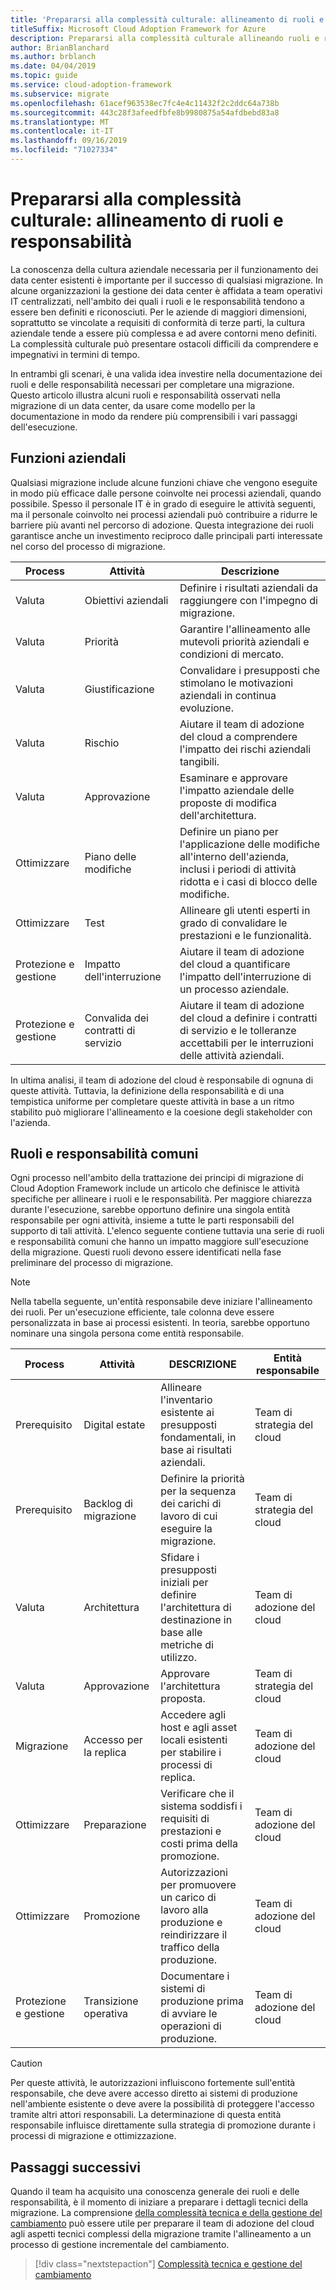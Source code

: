 ```yaml
---
title: 'Prepararsi alla complessità culturale: allineamento di ruoli e responsabilità'
titleSuffix: Microsoft Cloud Adoption Framework for Azure
description: Prepararsi alla complessità culturale allineando ruoli e responsabilità.
author: BrianBlanchard
ms.author: brblanch
ms.date: 04/04/2019
ms.topic: guide
ms.service: cloud-adoption-framework
ms.subservice: migrate
ms.openlocfilehash: 61acef963538ec7fc4e4c11432f2c2ddc64a738b
ms.sourcegitcommit: 443c28f3afeedfbfe8b9980875a54afdbebd83a8
ms.translationtype: MT
ms.contentlocale: it-IT
ms.lasthandoff: 09/16/2019
ms.locfileid: "71027334"
---
```

# <a name="prepare-for-cultural-complexity-aligning-roles-and-responsibilities"></a>Prepararsi alla complessità culturale: allineamento di ruoli e responsabilità

La conoscenza della cultura aziendale necessaria per il funzionamento dei data center esistenti è importante per il successo di qualsiasi migrazione. In alcune organizzazioni la gestione dei data center è affidata a team operativi IT centralizzati, nell'ambito dei quali i ruoli e le responsabilità tendono a essere ben definiti e riconosciuti. Per le aziende di maggiori dimensioni, soprattutto se vincolate a requisiti di conformità di terze parti, la cultura aziendale tende a essere più complessa e ad avere contorni meno definiti. La complessità culturale può presentare ostacoli difficili da comprendere e impegnativi in termini di tempo.

In entrambi gli scenari, è una valida idea investire nella documentazione dei ruoli e delle responsabilità necessari per completare una migrazione. Questo articolo illustra alcuni ruoli e responsabilità osservati nella migrazione di un data center, da usare come modello per la documentazione in modo da rendere più comprensibili i vari passaggi dell'esecuzione.

## <a name="business-functions"></a>Funzioni aziendali

Qualsiasi migrazione include alcune funzioni chiave che vengono eseguite in modo più efficace dalle persone coinvolte nei processi aziendali, quando possibile. Spesso il personale IT è in grado di eseguire le attività seguenti, ma il personale coinvolto nei processi aziendali può contribuire a ridurre le barriere più avanti nel percorso di adozione. Questa integrazione dei ruoli garantisce anche un investimento reciproco dalle principali parti interessate nel corso del processo di migrazione.

| Process | Attività | Descrizione |
|---------|---------|---------|
| Valuta | Obiettivi aziendali | Definire i risultati aziendali da raggiungere con l'impegno di migrazione. |
| Valuta | Priorità | Garantire l'allineamento alle mutevoli priorità aziendali e condizioni di mercato. |
| Valuta | Giustificazione | Convalidare i presupposti che stimolano le motivazioni aziendali in continua evoluzione. |
| Valuta | Rischio | Aiutare il team di adozione del cloud a comprendere l'impatto dei rischi aziendali tangibili. |
| Valuta | Approvazione | Esaminare e approvare l'impatto aziendale delle proposte di modifica dell'architettura. |
| Ottimizzare | Piano delle modifiche | Definire un piano per l'applicazione delle modifiche all'interno dell'azienda, inclusi i periodi di attività ridotta e i casi di blocco delle modifiche. |
| Ottimizzare | Test | Allineare gli utenti esperti in grado di convalidare le prestazioni e le funzionalità. |
| Protezione e gestione | Impatto dell'interruzione | Aiutare il team di adozione del cloud a quantificare l'impatto dell'interruzione di un processo aziendale. |
| Protezione e gestione | Convalida dei contratti di servizio | Aiutare il team di adozione del cloud a definire i contratti di servizio e le tolleranze accettabili per le interruzioni delle attività aziendali. |

In ultima analisi, il team di adozione del cloud è responsabile di ognuna di queste attività. Tuttavia, la definizione della responsabilità e di una tempistica uniforme per completare queste attività in base a un ritmo stabilito può migliorare l'allineamento e la coesione degli stakeholder con l'azienda.

## <a name="common-roles-and-responsibilities"></a>Ruoli e responsabilità comuni

Ogni processo nell'ambito della trattazione dei principi di migrazione di Cloud Adoption Framework include un articolo che definisce le attività specifiche per allineare i ruoli e le responsabilità. Per maggiore chiarezza durante l'esecuzione, sarebbe opportuno definire una singola entità responsabile per ogni attività, insieme a tutte le parti responsabili del supporto di tali attività. L'elenco seguente contiene tuttavia una serie di ruoli e responsabilità comuni che hanno un impatto maggiore sull'esecuzione della migrazione. Questi ruoli devono essere identificati nella fase preliminare del processo di migrazione.

> [!NOTE]
> Nella tabella seguente, un'entità responsabile deve iniziare l'allineamento dei ruoli. Per un'esecuzione efficiente, tale colonna deve essere personalizzata in base ai processi esistenti. In teoria, sarebbe opportuno nominare una singola persona come entità responsabile.

| Process | Attività | DESCRIZIONE | Entità responsabile |
|---------|---------|---------|---------|
| Prerequisito | Digital estate | Allineare l'inventario esistente ai presupposti fondamentali, in base ai risultati aziendali. | Team di strategia del cloud |
| Prerequisito | Backlog di migrazione | Definire la priorità per la sequenza dei carichi di lavoro di cui eseguire la migrazione. | Team di strategia del cloud |
| Valuta | Architettura | Sfidare i presupposti iniziali per definire l'architettura di destinazione in base alle metriche di utilizzo. | Team di adozione del cloud |
| Valuta | Approvazione | Approvare l'architettura proposta. | Team di strategia del cloud |
| Migrazione | Accesso per la replica | Accedere agli host e agli asset locali esistenti per stabilire i processi di replica. | Team di adozione del cloud |
| Ottimizzare | Preparazione | Verificare che il sistema soddisfi i requisiti di prestazioni e costi prima della promozione. | Team di adozione del cloud |
| Ottimizzare | Promozione | Autorizzazioni per promuovere un carico di lavoro alla produzione e reindirizzare il traffico della produzione. | Team di adozione del cloud |
| Protezione e gestione | Transizione operativa | Documentare i sistemi di produzione prima di avviare le operazioni di produzione. | Team di adozione del cloud |

> [!CAUTION]
> Per queste attività, le autorizzazioni influiscono fortemente sull'entità responsabile, che deve avere accesso diretto ai sistemi di produzione nell'ambiente esistente o deve avere la possibilità di proteggere l'accesso tramite altri attori responsabili. La determinazione di questa entità responsabile influisce direttamente sulla strategia di promozione durante i processi di migrazione e ottimizzazione.

## <a name="next-steps"></a>Passaggi successivi

Quando il team ha acquisito una conoscenza generale dei ruoli e delle responsabilità, è il momento di iniziare a preparare i dettagli tecnici della migrazione. La comprensione [della complessità tecnica e della gestione del cambiamento](./technical-complexity.md) può essere utile per preparare il team di adozione del cloud agli aspetti tecnici complessi della migrazione tramite l'allineamento a un processo di gestione incrementale del cambiamento.

> [!div class="nextstepaction"]
> [Complessità tecnica e gestione del cambiamento](./technical-complexity.md)
